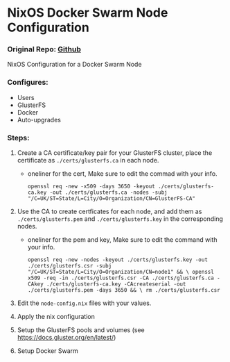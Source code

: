 # NixOS Docker Swarm Node Configuration

### Original Repo: [Github](https://github.com/Simon-Boyer/nixos-swarm-node)

NixOS Configuration for a Docker Swarm Node

### Configures:

- Users
- GlusterFS
- Docker
- Auto-upgrades

### Steps:

1.  Create a CA certificate/key pair for your GlusterFS cluster, place the certificate as `./certs/glusterfs.ca` in each node.
    - oneliner for the cert, Make sure to edit the commad with your info.

        ```
        openssl req -new -x509 -days 3650 -keyout ./certs/glusterfs-ca.key -out ./certs/glusterfs.ca -nodes -subj "/C=UK/ST=State/L=City/O=Organization/CN=GlusterFS-CA"
        ```

2.  Use the CA to create certficates for each node, and add them as `./certs/glusterfs.pem` and `./certs/glusterfs.key` in the corresponding nodes.
    - oneliner for the pem and key, Make sure to edit the command with your info.
        ```
        openssl req -new -nodes -keyout ./certs/glusterfs.key -out ./certs/glusterfs.csr -subj "/C=UK/ST=State/L=City/O=Organization/CN=node1" && \ openssl x509 -req -in ./certs/glusterfs.csr -CA ./certs/glusterfs.ca -CAkey ./certs/glusterfs-ca.key -CAcreateserial -out ./certs/glusterfs.pem -days 3650 && \ rm ./certs/glusterfs.csr
        ```

3.  Edit the `node-config.nix` files with your values.
4.  Apply the nix configuration
5.  Setup the GlusterFS pools and volumes (see https://docs.gluster.org/en/latest/)
6.  Setup Docker Swarm
